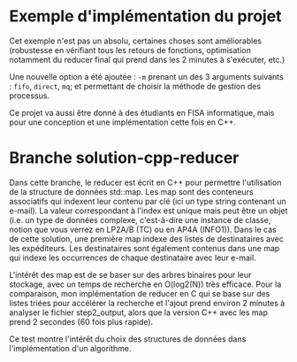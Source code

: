 # Exemple d'implémentation du projet

Cet exemple n'est pas un absolu, certaines choses sont améliorables (robustesse en vérifiant tous les retours de fonctions, optimisation notamment du reducer final qui prend dans les 2 minutes à s'exécuter, etc.)

Une nouvelle option a été ajoutée : `-m` prenant un des 3 arguments suivants : `fifo`, `direct`, `mq`; et permettant de choisir la méthode de gestion des processus.

Ce projet va aussi être donné à des étudiants en FISA informatique, mais pour une conception et une implémentation cette fois en C++.

# Branche solution-cpp-reducer

Dans cette branche, le reducer est écrit en C++ pour permettre l'utilisation de la structure de données std::map. Les map sont des conteneurs associatifs qui indexent leur contenu par clé (ici un type string contenant un e-mail). La valeur correspondant à l'index est unique mais peut être un objet (i.e. un type de données complexe, c'est-à-dire une instance de classe, notion que vous verrez en LP2A/B (TC) ou en AP4A (INFO1)). Dans le cas de cette solution, une première map indexe des listes de destinataires avec les expéditeurs. Les destinataires sont également contenus dans une map qui indexe les occurrences de chaque destinataire avec leur e-mail.

L'intérêt des map est de se baser sur des arbres binaires pour leur stockage, avec un temps de recherche en O(log2(N)) très efficace. Pour la comparaison, mon implémentation de reducer en C qui se base sur des listes triées pour accélérer la recherche et l'ajout prend environ 2 minutes à analyser le fichier step2_output, alors que la version C++ avec les map prend 2 secondes (60 fois plus rapide).

Ce test montre l'intérêt du choix des structures de données dans l'implémentation d'un algorithme.
